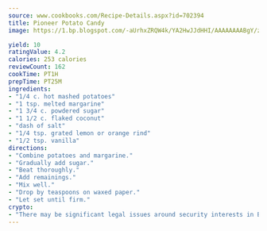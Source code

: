 ```yaml
---
source: www.cookbooks.com/Recipe-Details.aspx?id=702394
title: Pioneer Potato Candy
image: https://1.bp.blogspot.com/-aUrhxZRQW4k/YA2HwJJdHHI/AAAAAAAABgY/z2R8OXCxqDoBQtRn-q-fHG8g9_G4G1HBwCLcBGAsYHQ/s320/13.png

yield: 10
ratingValue: 4.2
calories: 253 calories
reviewCount: 162
cookTime: PT1H
prepTime: PT25M
ingredients:
- "1/4 c. hot mashed potatoes"
- "1 tsp. melted margarine"
- "1 3/4 c. powdered sugar"
- "1 1/2 c. flaked coconut"
- "dash of salt"
- "1/4 tsp. grated lemon or orange rind"
- "1/2 tsp. vanilla"
directions:
- "Combine potatoes and margarine."
- "Gradually add sugar."
- "Beat thoroughly."
- "Add remainings."
- "Mix well."
- "Drop by teaspoons on waxed paper."
- "Let set until firm."
crypto:
- "There may be significant legal issues around security interests in Bitcoin."
---
```

